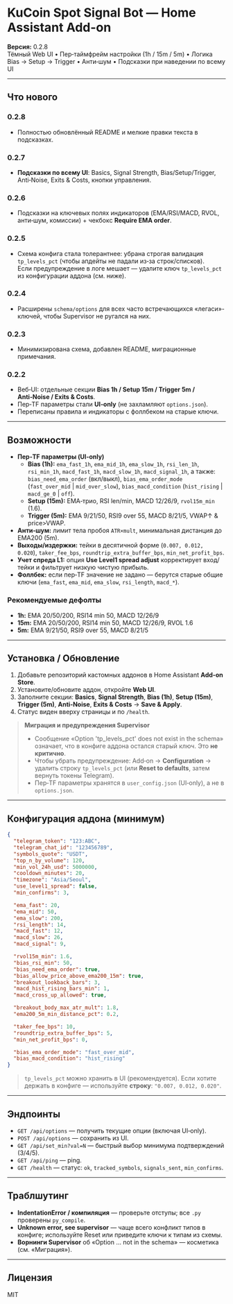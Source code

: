 # KuCoin Spot Signal Bot — Home Assistant Add-on

**Версия:** 0.2.8  
Тёмный Web UI • Пер‑таймфрейм настройки (1h / 15m / 5m) • Логика Bias → Setup → Trigger • Анти‑шум • Подсказки при наведении по всему UI

---

## Что нового

### 0.2.8
- Полностью обновлённый README и мелкие правки текста в подсказках.

### 0.2.7
- **Подсказки по всему UI**: Basics, Signal Strength, Bias/Setup/Trigger, Anti‑Noise, Exits & Costs, кнопки управления.

### 0.2.6
- Подсказки на ключевых полях индикаторов (EMA/RSI/MACD, RVOL, анти‑шум, комиссии) + чекбокс **Require EMA order**.

### 0.2.5
- Схема конфига стала толерантнее: убрана строгая валидация `tp_levels_pct` (чтобы апдейты не падали из‑за строк/списков).  
  Если предупреждение в логе мешает — удалите ключ `tp_levels_pct` из конфигурации аддона (см. ниже).

### 0.2.4
- Расширены `schema/options` для всех часто встречающихся «легаси»-ключей, чтобы Supervisor не ругался на них.

### 0.2.3
- Минимизирована схема, добавлен README, миграционные примечания.

### 0.2.2
- Веб‑UI: отдельные секции **Bias 1h / Setup 15m / Trigger 5m / Anti‑Noise / Exits & Costs**.  
- Пер‑TF параметры стали **UI‑only** (не захламляют `options.json`).  
- Переписаны правила и индикаторы с фоллбеком на старые ключи.

---

## Возможности

- **Пер‑TF параметры (UI‑only)**  
  - **Bias (1h):** `ema_fast_1h`, `ema_mid_1h`, `ema_slow_1h`, `rsi_len_1h`, `rsi_min_1h`, `macd_fast_1h`, `macd_slow_1h`, `macd_signal_1h`, а также:  
    `bias_need_ema_order` (вкл/выкл), `bias_ema_order_mode` (`fast_over_mid` | `mid_over_slow`), `bias_macd_condition` (`hist_rising` | `macd_ge_0` | `off`).
  - **Setup (15m):** EMA‑трио, RSI len/min, MACD 12/26/9, `rvol15m_min` (1.6).
  - **Trigger (5m):** EMA 9/21/50, RSI9 over 55, MACD 8/21/5, VWAP↑ & price>VWAP.
- **Анти‑шум:** лимит тела пробоя `ATR×mult`, минимальная дистанция до EMA200 (5m).  
- **Выходы/издержки:** тейки в десятичной форме (`0.007, 0.012, 0.020`), `taker_fee_bps`, `roundtrip_extra_buffer_bps`, `min_net_profit_bps`.  
- **Учет спреда L1:** опция **Use Level1 spread adjust** корректирует вход/тейки и фильтрует низкую чистую прибыль.  
- **Фоллбек:** если пер‑TF значение не задано — берутся старые общие ключи (`ema_fast`, `ema_mid`, `ema_slow`, `rsi_length`, `macd_*`).

### Рекомендуемые дефолты
- **1h:** EMA 20/50/200, RSI14 min 50, MACD 12/26/9  
- **15m:** EMA 20/50/200, RSI14 min 50, MACD 12/26/9, RVOL 1.6  
- **5m:** EMA 9/21/50, RSI9 over 55, MACD 8/21/5

---

## Установка / Обновление

1. Добавьте репозиторий кастомных аддонов в Home Assistant **Add‑on Store**.  
2. Установите/обновите аддон, откройте **Web UI**.  
3. Заполните секции: **Basics**, **Signal Strength**, **Bias (1h)**, **Setup (15m)**, **Trigger (5m)**, **Anti‑Noise**, **Exits & Costs** → **Save & Apply**.  
4. Статус виден вверху страницы и по `/health`.

> **Миграция и предупреждения Supervisor**  
> - Сообщение «Option 'tp_levels_pct' does not exist in the schema» означает, что в конфиге аддона остался старый ключ. Это **не критично**.  
> - Чтобы убрать предупреждение: Add‑on → **Configuration** → удалить строку `tp_levels_pct` (или **Reset to defaults**, затем вернуть токены Telegram).  
> - Пер‑TF параметры хранятся в `user_config.json` (UI‑only), а не в `options.json`.

---

## Конфигурация аддона (минимум)

```json
{
  "telegram_token": "123:ABC",
  "telegram_chat_id": "123456789",
  "symbols_quote": "USDT",
  "top_n_by_volume": 120,
  "min_vol_24h_usd": 5000000,
  "cooldown_minutes": 20,
  "timezone": "Asia/Seoul",
  "use_level1_spread": false,
  "min_confirms": 3,

  "ema_fast": 20,
  "ema_mid": 50,
  "ema_slow": 200,
  "rsi_length": 14,
  "macd_fast": 12,
  "macd_slow": 26,
  "macd_signal": 9,

  "rvol15m_min": 1.6,
  "bias_rsi_min": 50,
  "bias_need_ema_order": true,
  "bias_allow_price_above_ema200_15m": true,
  "breakout_lookback_bars": 3,
  "macd_hist_rising_bars_min": 1,
  "macd_cross_up_allowed": true,

  "breakout_body_max_atr_mult": 1.8,
  "ema200_5m_min_distance_pct": 0.2,

  "taker_fee_bps": 10,
  "roundtrip_extra_buffer_bps": 5,
  "min_net_profit_bps": 0,

  "bias_ema_order_mode": "fast_over_mid",
  "bias_macd_condition": "hist_rising"
}
```

> `tp_levels_pct` можно хранить в UI (рекомендуется). Если хотите держать в конфиге — используйте **строку**: `"0.007, 0.012, 0.020"`.

---

## Эндпоинты

- `GET /api/options` — получить текущие опции (включая UI‑only).  
- `POST /api/options` — сохранить из UI.  
- `GET /api/set_min?val=N` — быстрый выбор минимума подтверждений (3/4/5).  
- `GET /api/ping` — ping.  
- `GET /health` — статус: `ok`, `tracked_symbols`, `signals_sent`, `min_confirms`.

---

## Траблшутинг

- **IndentationError / компиляция** — проверьте отступы; все `.py` проверены `py_compile`.  
- **Unknown error, see supervisor** — чаще всего конфликт типов в конфиге; используйте Reset или приведите ключи к типам из схемы.  
- **Ворнинги Supervisor** об «Option ... not in the schema» — косметика (см. «Миграция»).

---

## Лицензия

MIT
